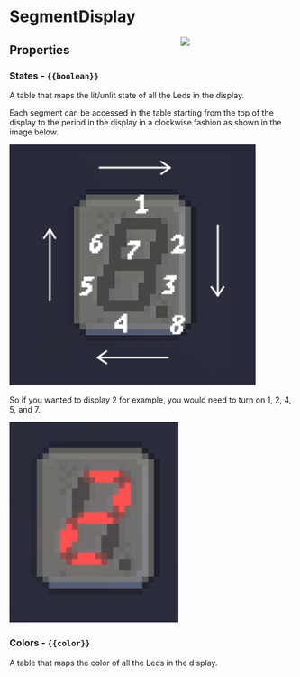 # SegmentDisplay

<img src="https://docs.retrogadgets.game/api/modules/SegmentDisplay.png" width="200" align="right">

## Properties 

### States - `{{boolean}}`
A table that maps the lit/unlit state of all the Leds in the display.

Each segment can be accessed in the table starting from the top of the display to the period in the display in a clockwise fashion as shown in the image below.

<img src="../../../assets/docs/ReferenceSegmentDisplay.png">

So if you wanted to display 2 for example, you would need to turn on 1, 2, 4, 5, and 7.

<img src="../../../assets/docs/ExampleSegmentDisplay.png" width="300">

### Colors - `{{color}}`
A table that maps the color of all the Leds in the display.